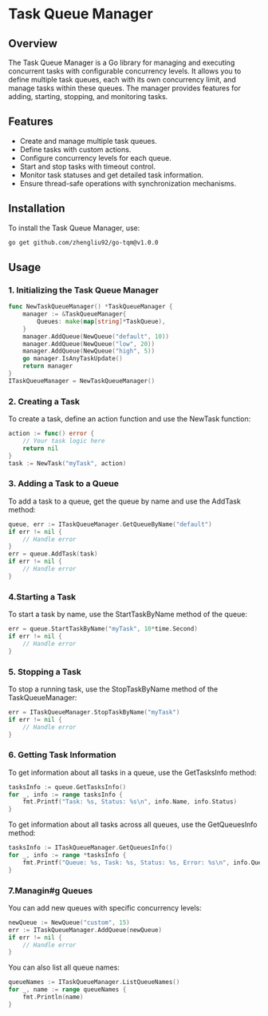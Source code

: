 # Task Queue Manager

## Overview

The Task Queue Manager is a Go library for managing and executing concurrent tasks with configurable concurrency levels. It allows you to define multiple task queues, each with its own concurrency limit, and manage tasks within these queues. The manager provides features for adding, starting, stopping, and monitoring tasks.

## Features

- Create and manage multiple task queues.
- Define tasks with custom actions.
- Configure concurrency levels for each queue.
- Start and stop tasks with timeout control.
- Monitor task statuses and get detailed task information.
- Ensure thread-safe operations with synchronization mechanisms.

## Installation

To install the Task Queue Manager, use:

```bash
go get github.com/zhengliu92/go-tqm@v1.0.0
```

## Usage

### 1. Initializing the Task Queue Manager

```go
func NewTaskQueueManager() *TaskQueueManager {
	manager := &TaskQueueManager{
		Queues: make(map[string]*TaskQueue),
	}
	manager.AddQueue(NewQueue("default", 10))
	manager.AddQueue(NewQueue("low", 20))
	manager.AddQueue(NewQueue("high", 5))
	go manager.IsAnyTaskUpdate()
	return manager
}
ITaskQueueManager = NewTaskQueueManager()
```

### 2. Creating a Task

To create a task, define an action function and use the NewTask function:

```go
action := func() error {
    // Your task logic here
    return nil
}
task := NewTask("myTask", action)
```

### 3. Adding a Task to a Queue

To add a task to a queue, get the queue by name and use the AddTask method:

```go
queue, err := ITaskQueueManager.GetQueueByName("default")
if err != nil {
    // Handle error
}
err = queue.AddTask(task)
if err != nil {
    // Handle error
}
```

### 4.Starting a Task

To start a task by name, use the StartTaskByName method of the queue:

```go
err = queue.StartTaskByName("myTask", 10*time.Second)
if err != nil {
    // Handle error
}
```

### 5. Stopping a Task

To stop a running task, use the StopTaskByName method of the TaskQueueManager:

```go
err = ITaskQueueManager.StopTaskByName("myTask")
if err != nil {
    // Handle error
}
```

### 6. Getting Task Information

To get information about all tasks in a queue, use the GetTasksInfo method:

```go
tasksInfo := queue.GetTasksInfo()
for _, info := range tasksInfo {
    fmt.Printf("Task: %s, Status: %s\n", info.Name, info.Status)
}
```

To get information about all tasks across all queues, use the GetQueuesInfo method:

```go
tasksInfo := ITaskQueueManager.GetQueuesInfo()
for _, info := range *tasksInfo {
    fmt.Printf("Queue: %s, Task: %s, Status: %s, Error: %s\n", info.Queue, info.Name, info.Status, info.ErrorMsg)
}
```

### 7.Managin#g Queues

You can add new queues with specific concurrency levels:

```go
newQueue := NewQueue("custom", 15)
err := ITaskQueueManager.AddQueue(newQueue)
if err != nil {
    // Handle error
}
```

You can also list all queue names:

```go
queueNames := ITaskQueueManager.ListQueueNames()
for _, name := range queueNames {
    fmt.Println(name)
}
```
